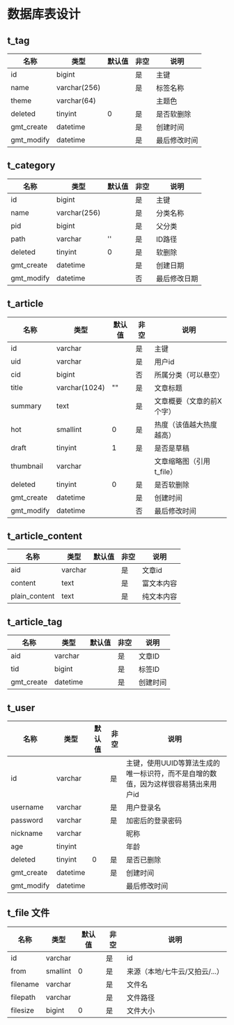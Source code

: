 # 数据库表设计



## t_tag
名称 | 类型 | 默认值 | 非空 | 说明
-- | -- | -- | -- |-- 
id | bigint | | 是 | 主键
name | varchar(256) | | 是 | 标签名称
theme | varchar(64) | | | 主题色
deleted | tinyint | 0 | 是 | 是否软删除
gmt_create | datetime | | 是 | 创建时间
gmt_modify | datetime | | 是 | 最后修改时间



## t_category
名称 | 类型 | 默认值 | 非空 | 说明
-- | -- | -- | -- |-- 
id | bigint | | 是 | 主键
name | varchar(256) | | 是 | 分类名称
pid | bigint | | 是 | 父分类
path | varchar | '' | 是 | ID路径
deleted | tinyint | 0 | 是 | 软删除
gmt_create | datetime | | 是 | 创建日期
gmt_modify | datetime | | 否 | 最后修改日期



## t_article
名称 | 类型 | 默认值 | 非空 | 说明
-- | -- | -- | -- |-- 
id | varchar | | 是 | 主键
uid | varchar | | 是 | 用户id
cid | bigint | | 否 | 所属分类（可以悬空）
title | varchar(1024) | "" | 是 | 文章标题
summary | text | | 是 | 文章概要（文章的前X个字） 
hot | smallint | 0 | 是 | 热度（该值越大热度越高）
draft | tinyint | 1 | 是 | 是否是草稿
thumbnail | varchar | | | 文章缩略图（引用t_file）
deleted | tinyint | 0 | 是 | 是否软删除
gmt_create | datetime | | 是 | 创建时间
gmt_modify | datetime | | 否 | 最后修改时间



## t_article_content
名称 | 类型 | 默认值 | 非空 | 说明
-- | -- | -- | -- |-- 
aid | varchar | | 是 | 文章id
content | text | | 是 | 富文本内容
plain_content | text | | 是 | 纯文本内容



## t_article_tag
名称 | 类型 | 默认值 | 非空 | 说明
-- | -- | -- | -- |-- 
aid | varchar | | 是 | 文章ID
tid | bigint | | 是 | 标签ID
gmt_create | datetime | | 是 | 创建时间



## t_user
名称 | 类型 | 默认值 | 非空 | 说明
-- | -- | -- | -- |-- 
id | varchar | | 是 |  主键，使用UUID等算法生成的唯一标识符，而不是自增的数值，因为这样很容易猜出来用户id
username | varchar | | 是 | 用户登录名
password | varchar | | 是 | 加密后的登录密码
nickname | varchar |  |  | 昵称
age | tinyint |||年龄
deleted | tinyint |0|是|是否已删除
gmt_create|datetime||是|创建时间
gmt_modify|datetime|||最后修改时间

## t_file 文件
名称 | 类型 | 默认值 | 非空 | 说明
-- | -- | -- | -- |-- 
id | varchar | | 是 | id
from | smallint | 0 | 是 | 来源（本地/七牛云/又拍云/...）
filename | varchar | | 是 | 文件名
filepath | varchar | | 是 | 文件路径
filesize | bigint | 0 | 是 | 文件大小



